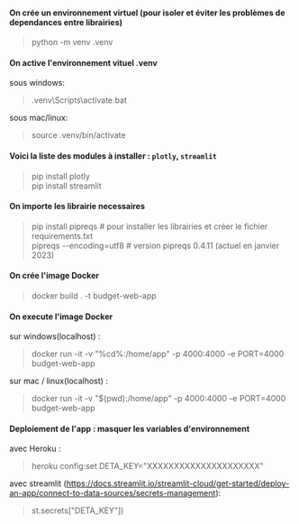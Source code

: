 #### On crée un environnement virtuel (pour isoler et éviter les problèmes de dependances entre librairies)
> python -m venv .venv

#### On active l'environnement vituel .venv</br>
sous windows:</br>
> .venv\Scripts\activate.bat

sous mac/linux:
> source .venv/bin/activate

#### Voici la liste des modules à installer : `plotly`, `streamlit`
> pip install plotly</br>
> pip install streamlit

#### On importe les librairie necessaires</br>
> pip install pipreqs # pour installer les librairies et créer le fichier
requirements.txt</br>
> pipreqs --encoding=utf8 # version pipreqs 0.4.11 (actuel en janvier 2023)

#### On crée l'image Docker
> docker build . -t budget-web-app

#### On execute l'image Docker</br>
sur windows(localhost) :</br>
> docker run -it -v "%cd%:/home/app" -p 4000:4000 -e PORT=4000 budget-web-app</br>

sur mac / linux(localhost) :</br>
> docker run -it -v "$(pwd):/home/app" -p 4000:4000 -e PORT=4000 budget-web-app

#### Deploiement de l'app : masquer les variables d'environnement</br>
avec Heroku :</br>
> heroku config:set DETA_KEY="XXXXXXXXXXXXXXXXXXXXX"

avec streamlit (https://docs.streamlit.io/streamlit-cloud/get-started/deploy-an-app/connect-to-data-sources/secrets-management):</br> 
> st.secrets["DETA_KEY"])



